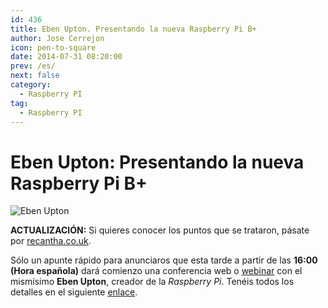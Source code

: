 ```yaml
---
id: 436
title: Eben Upton. Presentando la nueva Raspberry Pi B+
author: Jose Cerrejon
icon: pen-to-square
date: 2014-07-31 08:20:00
prev: /es/
next: false
category:
  - Raspberry PI
tag:
  - Raspberry PI
---
```


# Eben Upton: Presentando la nueva Raspberry Pi B+

![Eben Upton](/images/2014/07/eben_01.png)

**ACTUALIZACIÓN:** Si quieres conocer los puntos que se trataron, pásate por [recantha.co.uk](http://www.recantha.co.uk/blog/?p=10576&utm_source=rss&utm_medium=rss&utm_campaign=highlights-from-the-element-14-raspberry-pi-webinar).

Sólo un apunte rápido para anunciaros que esta tarde a partir de las **16:00 (Hora española)** dará comienzo una conferencia web o [webinar](http://es.wikipedia.org/wiki/Conferencia_web) con el mismísimo **Eben Upton**, creador de la *Raspberry Pi*. Tenéis todos los detalles en el siguiente [enlace](http://www.element14.com/community/events/4117?ICID=webinar_featured).

